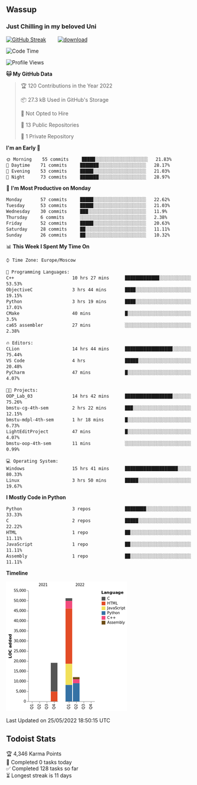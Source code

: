## Wassup 
### Just Chilling in my beloved Uni 

<!--
-->

[![GitHub Streak](http://github-readme-streak-stats.herokuapp.com?user=archeoss&theme=shades-of-purple&hide_border=true&date_format=j%20M%5B%20Y%5D)](https://git.io/streak-stats)&nbsp;&nbsp;&nbsp;&nbsp;&nbsp;&nbsp;&nbsp;&nbsp;[![download](https://user-images.githubusercontent.com/68448737/147796309-d8b65b1d-4dde-40d9-b03a-2b42aaa6cd43.jpeg)
](https://bmstu.ru/)

<!--START_SECTION:waka-->
![Code Time](http://img.shields.io/badge/Code%20Time-0%20secs-blue)

![Profile Views](http://img.shields.io/badge/Profile%20Views-4-blue)

**🐱 My GitHub Data** 

> 🏆 120 Contributions in the Year 2022
 > 
> 📦 27.3 kB Used in GitHub's Storage 
 > 
> 🚫 Not Opted to Hire
 > 
> 📜 13 Public Repositories 
 > 
> 🔑 1 Private Repository 
 > 
**I'm an Early 🐤** 

```text
🌞 Morning    55 commits     █████░░░░░░░░░░░░░░░░░░░░   21.83% 
🌆 Daytime    71 commits     ███████░░░░░░░░░░░░░░░░░░   28.17% 
🌃 Evening    53 commits     █████░░░░░░░░░░░░░░░░░░░░   21.03% 
🌙 Night      73 commits     ███████░░░░░░░░░░░░░░░░░░   28.97%

```
📅 **I'm Most Productive on Monday** 

```text
Monday       57 commits     █████░░░░░░░░░░░░░░░░░░░░   22.62% 
Tuesday      53 commits     █████░░░░░░░░░░░░░░░░░░░░   21.03% 
Wednesday    30 commits     ███░░░░░░░░░░░░░░░░░░░░░░   11.9% 
Thursday     6 commits      ░░░░░░░░░░░░░░░░░░░░░░░░░   2.38% 
Friday       52 commits     █████░░░░░░░░░░░░░░░░░░░░   20.63% 
Saturday     28 commits     ██░░░░░░░░░░░░░░░░░░░░░░░   11.11% 
Sunday       26 commits     ██░░░░░░░░░░░░░░░░░░░░░░░   10.32%

```


📊 **This Week I Spent My Time On** 

```text
⌚︎ Time Zone: Europe/Moscow

💬 Programming Languages: 
C++                      10 hrs 27 mins      █████████████░░░░░░░░░░░░   53.53% 
ObjectiveC               3 hrs 44 mins       ████░░░░░░░░░░░░░░░░░░░░░   19.15% 
Python                   3 hrs 19 mins       ████░░░░░░░░░░░░░░░░░░░░░   17.01% 
CMake                    40 mins             █░░░░░░░░░░░░░░░░░░░░░░░░   3.5% 
ca65 assembler           27 mins             ░░░░░░░░░░░░░░░░░░░░░░░░░   2.38%

🔥 Editors: 
CLion                    14 hrs 44 mins      ██████████████████░░░░░░░   75.44% 
VS Code                  4 hrs               █████░░░░░░░░░░░░░░░░░░░░   20.48% 
PyCharm                  47 mins             █░░░░░░░░░░░░░░░░░░░░░░░░   4.07%

🐱‍💻 Projects: 
OOP_Lab_03               14 hrs 42 mins      ██████████████████░░░░░░░   75.26% 
bmstu-cg-4th-sem         2 hrs 22 mins       ███░░░░░░░░░░░░░░░░░░░░░░   12.15% 
bmstu-mdpl-4th-sem       1 hr 18 mins        █░░░░░░░░░░░░░░░░░░░░░░░░   6.73% 
LightEditProject         47 mins             █░░░░░░░░░░░░░░░░░░░░░░░░   4.07% 
bmstu-oop-4th-sem        11 mins             ░░░░░░░░░░░░░░░░░░░░░░░░░   0.99%

💻 Operating System: 
Windows                  15 hrs 41 mins      ████████████████████░░░░░   80.33% 
Linux                    3 hrs 50 mins       █████░░░░░░░░░░░░░░░░░░░░   19.67%

```

**I Mostly Code in Python** 

```text
Python                   3 repos             ████████░░░░░░░░░░░░░░░░░   33.33% 
C                        2 repos             █████░░░░░░░░░░░░░░░░░░░░   22.22% 
HTML                     1 repo              ██░░░░░░░░░░░░░░░░░░░░░░░   11.11% 
JavaScript               1 repo              ██░░░░░░░░░░░░░░░░░░░░░░░   11.11% 
Assembly                 1 repo              ██░░░░░░░░░░░░░░░░░░░░░░░   11.11%

```


**Timeline**

![Chart not found](https://raw.githubusercontent.com/archeoss/archeoss/master/charts/bar_graph.png) 


 Last Updated on 25/05/2022 18:50:15 UTC
<!--END_SECTION:waka-->

## Todoist Stats

<!-- TODO-IST:START -->
🏆  4,346 Karma Points           
🌸  Completed 0 tasks today           
✅  Completed 128 tasks so far           
⏳  Longest streak is 11 days
<!-- TODO-IST:END -->
